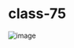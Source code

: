 # class-75

![image](https://user-images.githubusercontent.com/95945687/181860287-d4cdae50-fe63-4729-a7ed-5b678b833be5.png)
